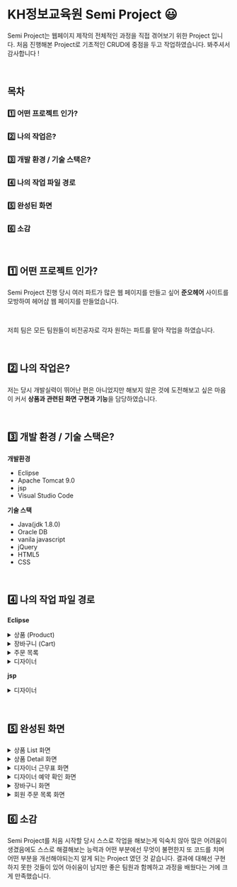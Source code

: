 # KH정보교육원 Semi Project 😃
Semi Project는 웹페이지 제작의 전체적인 과정을 직접 겪어보기 위한 Project 입니다. 
처음 진행해본 Project로 기초적인 CRUD에 중점을 두고 작업하였습니다. 봐주셔서 감사합니다 !

&nbsp;

## 목차
### ​1️⃣ 어떤 프로젝트 인가? 
### 2️⃣ 나의 작업은?
### 3️⃣ 개발 환경 / 기술 스택은?
### 4️⃣​ 나의 작업 파일 경로
### 5️⃣ 완성된 화면
### 6️⃣ 소감

&nbsp;

## ​1️⃣ 어떤 프로젝트 인가?  
Semi Project 진행 당시 여러 파트가 많은 웹 페이지를 만들고 싶어
**준오헤어** 사이트를 모방하여 헤어샵 웹 페이지를 만들었습니다.

&nbsp;

저희 팀은 모든 팀원들이 비전공자로
각자 원하는 파트를 맡아 작업을 하였습니다.

&nbsp;

## 2️⃣ 나의 작업은?
저는 당시 개발실력이 뛰어난 편은 아니었지만
해보지 않은 것에 도전해보고 싶은 마음이 커서
**상품과 관련된 화면 구현과 기능**을 담당하였습니다.

&nbsp;

## 3️⃣ 개발 환경 / 기술 스택은?
**개발환경**

- Eclipse
- Apache Tomcat 9.0
- jsp
- Visual Studio Code

**기술 스택**

- Java(jdk 1.8.0)
- Oracle DB
- vanila javascript
- jQuery
- HTML5
- CSS

&nbsp;

## 4️⃣​ 나의 작업 파일 경로
**Eclipse**
<details>
  <summary>상품 (Product)</summary>
  <br />
  <div markdown="1">
    - ListController : https://github.com/JongChanP/SemiProject/tree/main/workspace/semiPrj/src/coty/market/controller/list
    - DetailController : https://github.com/JongChanP/SemiProject/tree/main/workspace/semiPrj/src/coty/market/controller/detail
    - service : https://github.com/JongChanP/SemiProject/blob/main/workspace/semiPrj/src/coty/market/service/ProductService.java
    - dao : https://github.com/JongChanP/SemiProject/blob/main/workspace/semiPrj/src/coty/market/dao/ProductDao.java
    - vo : https://github.com/JongChanP/SemiProject/tree/main/workspace/semiPrj/src/coty/market/vo
  </div>
</details>

<details>
  <summary>장바구니 (Cart)</summary>
  <br />
  <div markdown="1">
    - Controller : 
    - 장바구니 추가
    https://github.com/JongChanP/SemiProject/blob/main/workspace/semiPrj/src/coty/member/controller/CartAddController.java
    - 장바구니 조회
    https://github.com/JongChanP/SemiProject/blob/main/workspace/semiPrj/src/coty/member/controller/CartController.java
    - 장바구니 삭제
    https://github.com/JongChanP/SemiProject/blob/main/workspace/semiPrj/src/coty/member/controller/CartDeleteController.java
    - service : https://github.com/JongChanP/SemiProject/blob/main/workspace/semiPrj/src/coty/member/service/CartService.java
    - dao : https://github.com/JongChanP/SemiProject/blob/main/workspace/semiPrj/src/coty/member/dao/CartDao.java
    - vo : https://github.com/JongChanP/SemiProject/blob/main/workspace/semiPrj/src/coty/member/vo/CartVo.java
  </div>
</details>

<details>
  <summary>주문 목록 </summary>
  <br />
  <div markdown="1">
    - Controller : https://github.com/JongChanP/SemiProject/blob/main/workspace/semiPrj/src/coty/member/controller/OrderListController.java
    - service : https://github.com/JongChanP/SemiProject/blob/main/workspace/semiPrj/src/coty/member/service/OrderService.java
    - dao : https://github.com/JongChanP/SemiProject/blob/main/workspace/semiPrj/src/coty/member/dao/OrderDao.java
    - vo : https://github.com/JongChanP/SemiProject/blob/main/workspace/semiPrj/src/coty/member/vo/OrderVo.java
  </div>
</details>

<details>
  <summary>디자이너</summary>
  <br />
  <div markdown="1">
    - Controller : 
    - 근무표 조회 
    https://github.com/JongChanP/SemiProject/blob/main/workspace/semiPrj/src/coty/designer/controller/D_calendarController.java
    - 예약목록 조회
    https://github.com/JongChanP/SemiProject/blob/main/workspace/semiPrj/src/coty/designer/controller/D_rv_chartController.java
  </div>
</details>

**jsp**

<details>
  <summary>디자이너</summary>
  <br />
  <div markdown="1">
    - 상품
    https://github.com/JongChanP/SemiProject/tree/main/workspace/semiPrj/webapp/WEB-INF/views/market
    - 상품 상세
    https://github.com/JongChanP/SemiProject/tree/main/workspace/semiPrj/webapp/WEB-INF/views/market/detail
    - 장바구니
    https://github.com/JongChanP/SemiProject/blob/main/workspace/semiPrj/webapp/WEB-INF/views/member/Cart.jsp
    - 주문 목록
    https://github.com/JongChanP/SemiProject/blob/main/workspace/semiPrj/webapp/WEB-INF/views/member/orderList.jsp
    - 디자이너 예약목록
    https://github.com/JongChanP/SemiProject/blob/main/workspace/semiPrj/webapp/WEB-INF/views/designer/d_rv_chart.jsp
    - 근무표
    https://github.com/JongChanP/SemiProject/blob/main/workspace/semiPrj/webapp/WEB-INF/views/designer/d_calendar.jsp
  </div>
</details>

&nbsp;

## 5️⃣ 완성된 화면
<details>
  <summary>상품 List 화면</summary>
  <br />
  <div markdown="1">
    <image src="https://github.com/JongChanP/SemiProject/blob/main/SemiImage/ProductList.png" />
  </div>
</details>
<details>
  <summary>상품 Detail 화면</summary>
  <br />
  <div markdown="1">
    <image src="https://github.com/JongChanP/SemiProject/blob/main/SemiImage/ProductDetail1.png" />
  </div>
  <div markdown="1">
    <image src="https://github.com/JongChanP/SemiProject/blob/main/SemiImage/ProductDetail2.png" />
  </div>
</details>
<details>
  <summary>디자이너 근무표 화면</summary>
  <br />
  <div markdown="1">
    <image src="https://github.com/JongChanP/SemiProject/blob/main/SemiImage/DesignerCalender.png" />
  </div>
</details>
<details>
  <summary>디자이너 예약 확인 화면</summary>
  <br />
  <div markdown="1">
    <image src="https://github.com/JongChanP/SemiProject/blob/main/SemiImage/Designer.png" />
  </div>
</details>
<details>
  <summary>장바구니 화면</summary>
  <br />
  <div markdown="1">
    <image src="https://github.com/JongChanP/SemiProject/blob/main/SemiImage/Cart.png" />
  </div>
</details>
<details>
  <summary>회원 주문 목록 화면</summary>
  <br />
  <div markdown="1">
    <image src="https://github.com/JongChanP/SemiProject/blob/main/SemiImage/CustomerOrder.png" />
  </div>
</details>

## 6️⃣ 소감
Semi Project를 처음 시작할 당시 스스로 작업을 해보는게 익숙치 않아 많은 어려움이 생겼음에도 스스로 해결해보는 능력과
어떤 부분에선 무엇이 불편한지 또 코드를 치며 어떤 부분을 개선해야되는지 알게 되는 Project 였던 것 같습니다.
결과에 대해선 구현하지 못한 것들이 있어 아쉬움이 남지만 좋은 팀원과 함께하고 과정을 배웠다는 거에 크게 만족했습니다.

